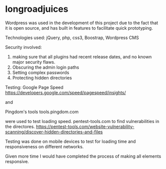 # longroadjuices
Wordpress was used in the development of this project due to the fact that it is open source, and has built in features to facilitate quick prototyping.

Technologies used:
jQuery, php, css3, Boostrap, Wordpress CMS

Security involved:
1. making sure that all plugins had recent release dates, and no known major security flaws.
2. Obscuring the admin login paths
3. Setting complex passwords
4. Protecting hidden directories

Testing:
Google Page Speed
https://developers.google.com/speed/pagespeed/insights/

and

Pingdom's tools
tools.pingdom.com

were used to test loading speed.
pentest-tools.com to find vulnerabilities in the directores. 
https://pentest-tools.com/website-vulnerability-scanning/discover-hidden-directories-and-files

Testing was done on mobile devices to test for loading time and responsiveness on different networks.





Given more time I would have completed the process of making all elements responsive.
